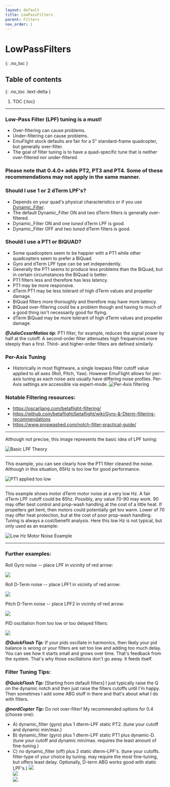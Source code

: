 ```yaml
---
layout: default
title: LowPassFilters
parent: Filters
nav_order: 1
---
```


# LowPassFilters
{: .no_toc }

## Table of contents
{: .no_toc .text-delta }

1. TOC
{:toc}

---

### Low-Pass Filter (LPF) tuning is a must!
* Over-filtering can cause problems.
* Under-filtering can cause problems.
* EmuFlight stock defaults are fair for a 5" standard-frame quadcopter, but generally over-filter.
* The goal of filter tuning is to have a quad-specific tune that is neither over-filtered nor under-filtered.

### Please note that 0.4.0+ adds PT2, PT3 and PT4. Some of these recommendations may not apply in the same manner.

### Should I use 1 or 2 dTerm LPF's?
* Depends on your quad's physical characteristics or if you use [Dynamic_Filter](https://github.com/emuflight/EmuFlight/wiki/Dynamic-Filters).
* The default Dynamic_Filter ON and two dTerm filters is generally over-filtered.
* Dynamic_Filter ON and one _tuned_ dTerm LPF is good.
* Dynamic_Filter OFF and two _tuned_ dTerm filters is good.

### Should I use a PT1 or BIQUAD?
* Some quadcopters seem to be happier with a PT1 while other quadcopters seem to prefer a BiQuad.
* Gyro and dTerm LPF type can be set independently. 
* Generally the PT1 seems to produce less problems than the BiQuad, but in certain circumstances the BiQuad is better.
* PT1 filters less and therefore has less latency.
* PT1 may be more responsive.
* dTerm PT1 may be less tolerant of high dTerm values and propeller damage.
* BiQuad filters more thoroughly and therefore may have more latency.
* BiQuad over-filtering could be a problem though and having to much of a good thing isn't necessarily good for flying.
* dTerm BiQuad may be more tolerant of high dTerm values and propeller damage.

_**@JulioCesarMatias tip**_: PT1 filter, for example, reduces the signal power by half at the cutoff. A second-order filter attenuates high frequencies more steeply than a first. Third- and higher-order filters are defined similarly.


### Per-Axis Tuning
* Historically in most flightware, a single lowpass filter cutoff value applied to all axes (Roll, Pitch, Yaw).  However EmuFlight allows for per-axis tuning as each noise axis usually have differing noise profiles.  Per-Axis settings are accessible via expert-mode.
![Per-Axis filtering](/assets/images/per-axis-filtering.png)



### Notable Filtering resources:
 - https://oscarliang.com/betaflight-filtering/
 - https://github.com/betaflight/betaflight/wiki/Gyro-&-Dterm-filtering-recommendations
 - https://www.propwashed.com/notch-filter-practical-guide/

***
Although not precise, this image represents the basic idea of LPF tuning:

![Basic LPF Theory](/assets/images/basic_theory.png)

***

This example, you can see clearly how the PT1 filter cleaned the noise. Although in this situation, 65Hz is too low for good performance.

![PT1 applied too low](/assets/images/too-low-but-see-it.png)

***

This example shows motor dTerm motor noise at a very low Hz. A fair dTerm LPF cutoff could be 85hz. Possibly, any value 70-90 may work.  90 may offer best control and prop-wash handling at the cost of a little heat. If propellers get bent, then motors could potentially get too warm.  Lower of 70 may offer heat protection, but at the cost of poor prop-wash handling.  Tuning is always a cost/benefit analysis.  Here this low Hz is not typical, but only used as an example:

![Low Hz Motor Noise Example](/assets/images/lowHz_motor_example.png)

***

### Further examples:

Roll Gyro noise -- place LPF in vicinity of red arrow:

![](/assets/images/example1-Roll-gyro-gLPF1-generalPlacementArrow.png)

Roll D-Term noise -- place LPF1 in vicinity of red arrow:

![](/assets/images/example1-Roll-dTermR-dLPF1-generalPlacementArrow.png)

Pitch D-Term noise -- place LPF2 in vicinity of red arrow:

![](/assets/images/example1-Pitch-dTerm-dLPF2-generalPlacementArrow.png)

PID oscillation from too low or too delayed filters:

![](/assets/images/example-oscilation-from-too-low-or-delayed-filters.png)

_**@QuickFlash Tip:**_ If your pids oscillate in harmonics, then likely your pid balance is wrong or your filters are set too low and adding too much delay. You can see how it starts small and grows over time. That's feedback from the system. That's why those oscillations don't go away. It feeds itself.

### Filter Tuning Tips:
_**@QuickFlash Tip:**_ [Starting from default filters] I just typically raise the Q on the dynamic notch and 
then just raise the filters cutoffs until I'm happy. Then sometimes I add some ABG stuff in there and 
that's about what I do with filters.

_**@nerdCopter Tip:**_ Do not over-filter! My recommended options for 0.4 (choose one):
* A) dynamic_filter (gyro) plus 1 dterm-LPF static PT2. (tune your cutoff and dynamic min/max.)
* B) dynamic_filter (gyro) plus 1 dterm-LPF static PT1 plus dynamic-D. (tune your cutoff and dynamic min/max. 
requires the least amount of fine-tuning.)
* C) no dynamic_filter (off) plus 2 static dterm-LPF's. (tune your cutoffs. filter-type of your choice by 
tuning. may require the most fine-tuning, but offers least delay. Optionally, D-term ABG works good with 
static LPF's.)
![](/assets/images/A.png)  
![](/assets/images/B.png)  
![](/assets/images/C.png)  